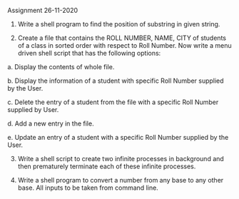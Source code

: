 Assignment 26-11-2020

1. Write a shell program to find the position of substring in given string.

2. Create a file that contains the ROLL NUMBER, NAME, CITY of students of a class in sorted order with  respect to Roll Number. Now write a menu driven shell script that has the following options:

a. Display the contents of whole file.

b. Display the information of a student with specific Roll Number supplied by the User.

c. Delete the entry of a student from the file with a specific Roll Number supplied by User.

d. Add a new entry in the file.

e. Update an entry of a student with a specific Roll Number supplied by the User.


3. Write a shell script to create two infinite processes in background and then prematurely terminate each of these infinite processes.

4. Write a shell program to convert a number from any base to any other base. All inputs to be taken from command line.

